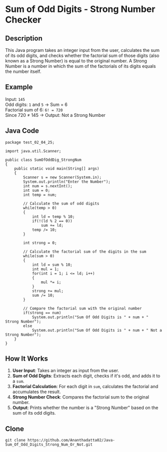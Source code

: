 
# Sum of Odd Digits - Strong Number Checker

## Description

This Java program takes an integer input from the user, calculates the sum of its odd digits, and checks whether the factorial sum of those digits (also known as a Strong Number) is equal to the original number. A Strong Number is a number in which the sum of the factorials of its digits equals the number itself.

## Example

Input: `145`  
Odd digits: `1` and `5` → Sum = 6  
Factorial sum of 6: `6! = 720`  
Since 720 ≠ 145 → Output: Not a Strong Number

## Java Code

```
package test_02_04_25;

import java.util.Scanner;

public class SumOfOddDig_StrongNum 
{
    public static void main(String[] args) 
    {
        Scanner s = new Scanner(System.in);
        System.out.println("Enter the Number");
        int num = s.nextInt();
        int sum = 0;
        int temp = num;

        // Calculate the sum of odd digits
        while(temp > 0)
        {
            int ld = temp % 10;
            if(!(ld % 2 == 0))
                sum += ld;
            temp /= 10;
        }

        int strong = 0;

        // Calculate the factorial sum of the digits in the sum
        while(sum > 0)
        {
            int ld = sum % 10;
            int mul = 1;
            for(int i = 1; i <= ld; i++)
            {
                mul *= i;
            }
            strong += mul;
            sum /= 10;
        }

        // Compare the factorial sum with the original number
        if(strong == num)
            System.out.println("Sum Of Odd Digits is " + num + " Strong Number");
        else
            System.out.println("Sum Of Odd Digits is " + num + " Not a Strong Number");
    }
}
```

## How It Works

1. **User Input**: Takes an integer as input from the user.
2. **Sum of Odd Digits**: Extracts each digit, checks if it's odd, and adds it to a `sum`.
3. **Factorial Calculation**: For each digit in `sum`, calculates the factorial and accumulates the result.
4. **Strong Number Check**: Compares the factorial sum to the original number.
5. **Output**: Prints whether the number is a "Strong Number" based on the sum of its odd digits.

## Clone
```
git clone https://github.com/Ananthadatta02/Java-Sum_Of_Odd_Digits_Strong_Num_Or_Not.git
```
